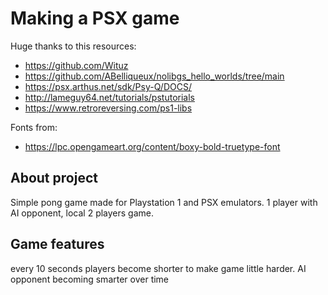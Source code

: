 # Making a PSX game
Huge thanks to this resources:
- https://github.com/Wituz
- https://github.com/ABelliqueux/nolibgs_hello_worlds/tree/main
- https://psx.arthus.net/sdk/Psy-Q/DOCS/
- http://lameguy64.net/tutorials/pstutorials
- https://www.retroreversing.com/ps1-libs

Fonts from:
- https://lpc.opengameart.org/content/boxy-bold-truetype-font

## About project
Simple pong game made for Playstation 1 and PSX emulators.
1 player with AI opponent, local 2 players game.

## Game features
every 10 seconds players become shorter to make game little harder.
AI opponent becoming smarter over time
